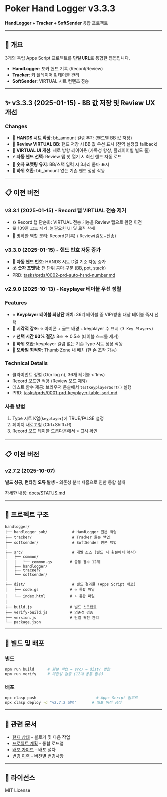 # Poker Hand Logger v3.3.3

**HandLogger + Tracker + SoftSender** 통합 프로젝트

---

## 🎯 개요

3개의 독립 Apps Script 프로젝트를 **단일 URL**로 통합한 웹앱입니다.

- **HandLogger**: 포커 핸드 기록 (Record/Review)
- **Tracker**: 키 플레이어 & 테이블 관리
- **SoftSender**: VIRTUAL 시트 컨텐츠 전송

---

## ✨ v3.3.3 (2025-01-15) - BB 값 저장 및 Review UX 개선

### Changes
- 💾 **HANDS 시트 확장**: bb_amount 컬럼 추가 (핸드별 BB 값 저장)
- 🎯 **Review VIRTUAL BB**: 핸드 저장 시 BB 값 우선 표시 (전역 설정값 fallback)
- 🎨 **VIRTUAL UI 개선**: 세로 방향 레이아웃 (가독성 향상, 플레이어별 별도 줄)
- ⚡ **자동 핸드 선택**: Review 탭 첫 열기 시 최신 핸드 자동 로드
- 🔢 **숫자 포맷팅 유지**: BB/스택 입력 시 3자리 콤마 표시
- 🔄 **하위 호환**: bb_amount 없는 기존 핸드 정상 작동

---

## 📋 이전 버전

### v3.3.1 (2025-01-15) - Record 탭 VIRTUAL 전송 제거
- ♻️ Record 탭 단순화: VIRTUAL 전송 기능을 Review 탭으로 완전 이전
- 🗑️ 139줄 코드 제거: 불필요한 UI 및 로직 삭제
- 🎯 명확한 역할 분리: Record(기록) / Review(검토+전송)

### v3.3.0 (2025-01-15) - 핸드 번호 자동 증가
- 🔢 **자동 핸드 번호**: HANDS 시트 D열 기준 자동 증가
- 💰 **숫자 포맷팅**: 천 단위 콤마 구분 (BB, pot, stack)
- PRD: [tasks/prds/0002-prd-auto-hand-number.md](tasks/prds/0002-prd-auto-hand-number.md)

### v2.9.0 (2025-10-13) - Keyplayer 테이블 우선 정렬

### Features
- ⭐ **Keyplayer 테이블 최상단 배치**: 36개 테이블 중 VIP/방송 대상 테이블 즉시 선택
- 🎨 **시각적 강조**: ⭐ 아이콘 + 골드 배경 + keyplayer 수 표시 `(3 Key Players)`
- ⚡ **선택 시간 93% 절감**: 8초 → 0.5초 (테이블 스크롤 제거)
- 🔄 **하위 호환**: keyplayer 컬럼 없는 기존 Type 시트 정상 작동
- 📱 **모바일 최적화**: Thumb Zone 내 배치 (한 손 조작 가능)

### Technical Details
- 클라이언트 정렬 (O(n log n), 36개 테이블 < 1ms)
- Record 모드만 적용 (Review 모드 제외)
- 테스트 함수 제공: 브라우저 콘솔에서 `testKeyplayerSort()` 실행
- PRD: [tasks/prds/0001-prd-keyplayer-table-sort.md](tasks/prds/0001-prd-keyplayer-table-sort.md)

### 사용 방법
1. Type 시트 K열(`keyplayer`)에 TRUE/FALSE 설정
2. 페이지 새로고침 (Ctrl+Shift+R)
3. Record 모드 테이블 드롭다운에서 ⭐ 표시 확인

---

## 📋 이전 버전

### v2.7.2 (2025-10-07)
**빌드 성공, 런타임 오류 발생** - 의존성 분석 미흡으로 인한 통합 실패

자세한 내용: [docs/STATUS.md](docs/STATUS.md)

---

## 📁 프로젝트 구조

```
handlogger/
├── handlogger_sub/           # HandLogger 원본 백업
├── tracker/                  # Tracker 원본 백업
├── softsender/               # SoftSender 원본 백업
│
├── src/                      # 개발 소스 (빌드 시 원본에서 복사)
│   ├── common/
│   │   └── common.gs        # 공통 함수 12개
│   ├── handlogger/
│   ├── tracker/
│   └── softsender/
│
├── dist/                     # 빌드 결과물 (Apps Script 배포)
│   ├── code.gs              # ⭐ 통합 파일
│   └── index.html           # ⭐ 통합 파일
│
├── build.js                 # 빌드 스크립트
├── verify-build.js          # 의존성 검증
├── version.js               # 단일 버전 관리
└── package.json
```

---

## 🚀 빌드 및 배포

### 빌드

```bash
npm run build      # 원본 백업 → src/ → dist/ 병합
npm run verify     # 의존성 검증 (12개 공통 함수)
```

### 배포

```bash
npx clasp push                           # Apps Script 업로드
npx clasp deploy -d "v2.7.2 설명"       # 배포 버전 생성
```

---

## 🔗 관련 문서

- [현재 상태](docs/STATUS.md) - 블로커 및 다음 작업
- [프로젝트 계획](docs/PLAN.md) - 통합 로드맵
- [배포 가이드](docs/DEPLOY_GUIDE.md) - 배포 절차
- [변경 이력](docs/CHANGELOG.md) - 버전별 변경사항

---

## 📄 라이선스

MIT License
